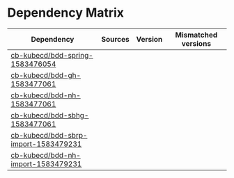# Dependency Matrix

Dependency | Sources | Version | Mismatched versions
---------- | ------- | ------- | -------------------
[cb-kubecd/bdd-spring-1583476054](https://github.com/cb-kubecd/bdd-spring-1583476054.git) |  | []() | 
[cb-kubecd/bdd-gh-1583477061](https://github.com/cb-kubecd/bdd-gh-1583477061.git) |  | []() | 
[cb-kubecd/bdd-nh-1583477061](https://github.com/cb-kubecd/bdd-nh-1583477061.git) |  | []() | 
[cb-kubecd/bdd-sbhg-1583477061](https://github.com/cb-kubecd/bdd-sbhg-1583477061.git) |  | []() | 
[cb-kubecd/bdd-sbrp-import-1583479231](https://github.com/cb-kubecd/bdd-sbrp-import-1583479231.git) |  | []() | 
[cb-kubecd/bdd-nh-import-1583479231](https://github.com/cb-kubecd/bdd-nh-import-1583479231.git) |  | []() | 
